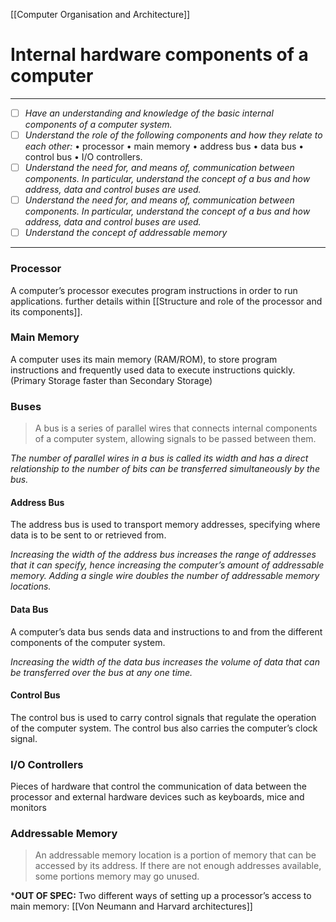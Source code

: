 [[Computer Organisation and Architecture]]
# Internal hardware components of a computer
---
- [ ] *Have an understanding and knowledge of the basic internal components of a computer system.*
- [ ] *Understand the role of the following components and how they relate to each other:* 
	• processor
	• main memory
	• address bus 
	• data bus 
	• control bus 
	• I/O controllers.
- [ ] *Understand the need for, and means of, communication between components. In particular, understand the concept of a bus and how address, data and control buses are used.*
- [ ] *Understand the need for, and means of, communication between components. In particular, understand the concept of a bus and how address, data and control buses are used.*
- [ ] *Understand the concept of addressable memory*
---
### Processor
A computer’s processor executes program instructions in order to run applications. further details within [[Structure and role of the processor and its components]].

### Main Memory
A computer uses its main memory (RAM/ROM), to store program instructions and frequently used data to execute instructions quickly. (Primary Storage faster than Secondary Storage)

### Buses
>A bus is a series of parallel wires that connects internal components of a computer system, allowing signals to be passed between them.

*The number of parallel wires in a bus is called its width and has a direct relationship to the number of bits can be transferred simultaneously by the bus.*

#### Address Bus
The address bus is used to transport memory addresses, specifying where data is to be sent to or retrieved from. 

*Increasing the width of the address bus increases the range of addresses that it can specify, hence increasing the computer’s amount of addressable memory. Adding a single wire doubles the number of addressable memory locations.*
#### Data Bus
A computer’s data bus sends data and instructions to and from the different components of the computer system.

*Increasing the width of the data bus increases the volume of data that can be transferred over the bus at any one time.*

#### Control Bus
The control bus is used to carry control signals that regulate the operation of the computer system. The control bus also carries the computer’s clock signal.

### I/O Controllers
Pieces of hardware that control the communication of data between the processor and external hardware devices such as keyboards, mice and monitors

### Addressable Memory
>An addressable memory location is a portion of memory that can be accessed by its address. If there are not enough addresses available, some portions memory may go unused.

\***OUT OF SPEC:** Two different ways of setting up a processor’s access to main memory: [[Von Neumann and Harvard architectures]]
